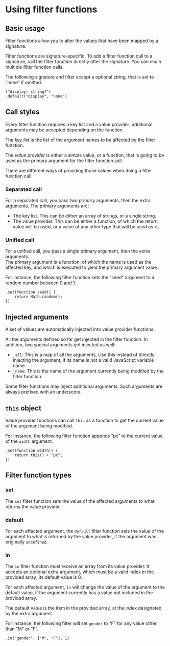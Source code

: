 # Using filter functions

## Basic usage

Filter functions allow you to alter the values that have been mapped by a signature.

Filter functions are signature-specific. To add a filter function call to a signature, call the filter function directly after the signature. You can chain multiple filter function calls.

The following signature and filter accept a optional string, that is set to “none” if omitted.

	("display: string?")
	.default("display", "none")

## Call styles

Every filter function requires a key list and a value provider; additional arguments may be accepted depending on the function.

The *key list* is the list of the argument names to be affected by the filter function.

The *value provider* is either a simple value, or a function, that is going to be used as the primary argument for the filter function call.

There are different ways of providing those values when doing a filter function call.

### Separated call

For a separated call, you pass two primary arguments, then the extra arguments. The primary arguments are:

- The key list. This can be either an array of strings, or a single string.
- The value provider. This can be either a function, of which the return value will be used, or a value of any other type that will be used as-is.

### Unified call

For a unified call, you pass a single primary argument, then the extra arguments.  
The primary argument is a function, of which the name is used as the affected key, and which is executed to yield the primary argument value.

For instance, the following filter function sets the “seed” argument to a random number between 0 and 1.

	.set(function seed() {
		return Math.random();
	})

## Injected arguments

A set of values are automatically injected into value provider functions.

All the arguments defined so far get injected in the filter function. In addition, two special arguments get injected as well:

- `_all`: This is a map of all the arguments. Use this instead of directly injecting the argument, if its name is not a valid JavaScript variable name.
- `_name`: This is the name of the argument currently being modified by the filter function.

Some filter functions may inject additional arguments. Such arguments are always prefixed with an underscore.

## `this` object

Value provider functions can call `this` as a function to get the current value of the argument being modified.

For instance, the following filter function appends “px” to the current value of the `width` argument.

	.set(function width() {
		return this() + "px";
	})

## Filter function types

### set

The `set` filter function sets the value of the affected arguments to what returns the value provider.

### default

For each affected argument, the `default` filter function sets the value of the argument to what is returned by the value provider, if the argument was originally `undefined`.

### in

The `in` filter function must receive an array from its value provider. It accepts an optional extra argument, which must be a valid index in the provided array; its default value is 0.

For each affected argument, `in` will change the value of the argument to the default value, if the argument currently has a value not included in the provided array.

The default value is the item in the provided array, at the index designated by the extra argument.

For instance, the following filter will set `gender` to “F” for any value other than “M” or “F”.

	.in("gender", ["M", "F"], 1)
